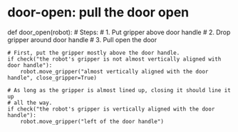 # door-open: pull the door open
def door_open(robot):
    # Steps:
    #  1. Put gripper above door handle
    #  2. Drop gripper around door handle
    #  3. Pull open the door
    
    # First, put the gripper mostly above the door handle.
    if check("the robot's gripper is not almost vertically aligned with door handle"):
        robot.move_gripper("almost vertically aligned with the door handle", close_gripper=True)
    
    # As long as the gripper is almost lined up, closing it should line it up
    # all the way.
    if check("the robot's gripper is vertically aligned with the door handle"):
        robot.move_gripper("left of the door handle")